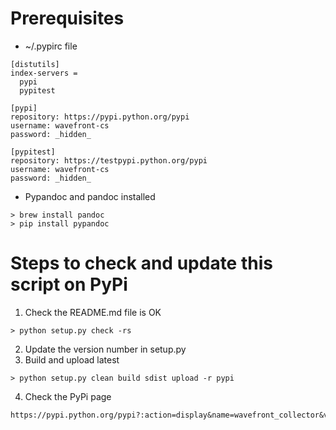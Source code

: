 # Prerequisites
- ~/.pypirc file
```
[distutils]
index-servers =
  pypi
  pypitest

[pypi]
repository: https://pypi.python.org/pypi
username: wavefront-cs
password: _hidden_

[pypitest]
repository: https://testpypi.python.org/pypi
username: wavefront-cs
password: _hidden_
```

- Pypandoc and pandoc installed
```
> brew install pandoc
> pip install pypandoc
```

# Steps to check and update this script on PyPi

1. Check the README.md file is OK
```
> python setup.py check -rs
```
2. Update the version number in setup.py
3. Build and upload latest
```
> python setup.py clean build sdist upload -r pypi
```
4. Check the PyPi page 
```
https://pypi.python.org/pypi?:action=display&name=wavefront_collector&version=NEW_VERSION_HERE
```
